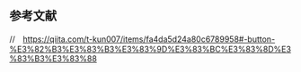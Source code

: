 
## 参考文献
//　https://qiita.com/t-kun007/items/fa4da5d24a80c6789958#-button-%E3%82%B3%E3%83%B3%E3%83%9D%E3%83%BC%E3%83%8D%E3%83%B3%E3%83%88
